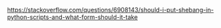 https://stackoverflow.com/questions/6908143/should-i-put-shebang-in-python-scripts-and-what-form-should-it-take
